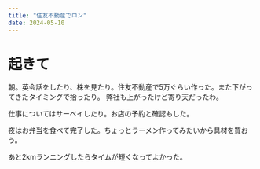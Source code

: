 ```yaml
---
title: "住友不動産でロン"
date: 2024-05-10
---
```


# 起きて
朝。英会話をしたり、株を見たり。住友不動産で5万ぐらい作った。また下がってきたタイミングで拾ったり。
弊社も上がったけど寄り天だったわ。

仕事についてはサーベイしたり。お店の予約と確認もした。

夜はお弁当を食べて完了した。ちょっとラーメン作ってみたいから具材を買おう。

あと2kmランニングしたらタイムが短くなってよかった。